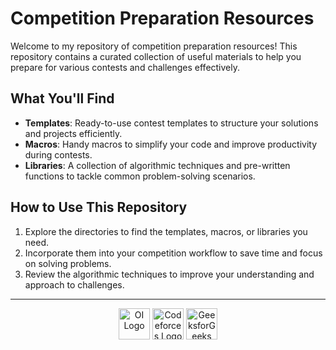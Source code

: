 # Competition Preparation Resources  

Welcome to my repository of competition preparation resources! This repository contains a curated collection of useful materials to help you prepare for various contests and challenges effectively.  

## What You'll Find  

- **Templates**: Ready-to-use contest templates to structure your solutions and projects efficiently.  
- **Macros**: Handy macros to simplify your code and improve productivity during contests.  
- **Libraries**: A collection of algorithmic techniques and pre-written functions to tackle common problem-solving scenarios.  

## How to Use This Repository  

1. Explore the directories to find the templates, macros, or libraries you need.  
2. Incorporate them into your competition workflow to save time and focus on solving problems.  
3. Review the algorithmic techniques to improve your understanding and approach to challenges.  

---

<div align="center">  
<img src="https://www.oi.edu.pl/static/attachment/20200421/logo-oi-czarne_3.png" alt="OI Logo" width="50px">  
<img src="https://cdn.iconscout.com/icon/free/png-256/free-code-forces-logo-icon-download-in-svg-png-gif-file-formats--technology-social-media-vol-2-pack-logos-icons-2944796.png?f=webp&w=256" alt="Codeforces Logo" width="50px">  
<img src="https://i.imgur.com/1mSIKP4.png" alt="GeeksforGeeks Logo" width="50px">  
</div>  
